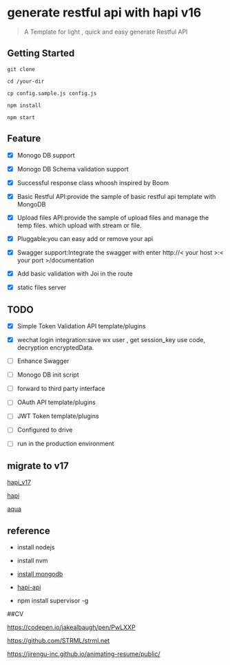 # generate restful api with hapi v16

>A Template for light , quick and easy generate Restful API 

## Getting Started

```
git clone 

cd /your-dir

cp config.sample.js config.js

npm install 

npm start

```


## Feature

- [x] Monogo DB support

- [x] Monogo DB Schema validation support

- [x] Successful response class whoosh inspired by Boom 

- [x] Basic Restful API:provide the sample of basic restful api template with MongoDB

- [x] Upload files API:provide the sample of upload files and manage the temp files. which upload with stream or file.

- [x] Pluggable:you can easy add or remove your api 

- [x] Swagger support:Integrate the swagger with enter http://< your host >:< your port >/documentation

- [x] Add basic validation with Joi in the route

- [x] static files server


## TODO

- [x] Simple Token Validation API template/plugins

- [x] wechat login integration:save wx user , get session_key use code, decryption encryptedData.


- [ ] Enhance Swagger

- [ ] Monogo DB init script

- [ ] forward to third party interface

- [ ] OAuth API template/plugins

- [ ] JWT Token template/plugins

- [ ] Configured to drive

- [ ] run in the production environment

## migrate to v17

[hapi_v17]("https://futurestud.io/tutorials/hapi-v17-upgrade-guide-your-move-to-async-await")

[hapi]("https://github.com/hapijs")

[aqua]("https://github.com/jedireza/aqua")

## reference

- install nodejs

- install nvm

- [install mongodb]("https://docs.mongodb.com/manual/tutorial/install-mongodb-on-windows/")

- [hapi-api]("https://github.com/rjmreis/hapi-api")

- npm install supervisor -g


##CV

https://codepen.io/jakealbaugh/pen/PwLXXP

https://github.com/STRML/strml.net

https://jirengu-inc.github.io/animating-resume/public/

